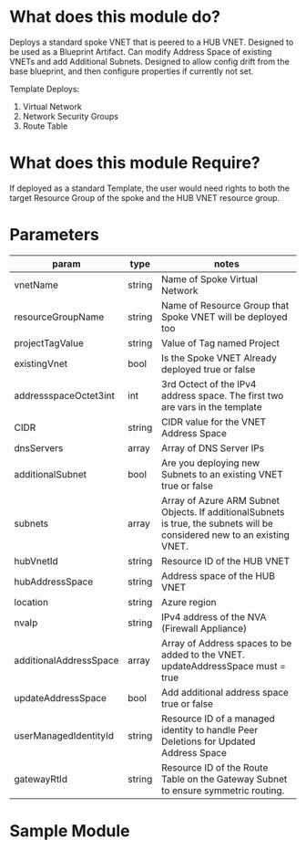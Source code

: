 # What does this module do?
Deploys a standard spoke VNET that is peered to a HUB VNET.  Designed to be used as a Blueprint Artifact.  Can modify Address Space of existing VNETs and add Additional Subnets.  Designed to allow config drift from the base blueprint, and then configure properties if currently not set.  

Template Deploys:
1. Virtual Network
2. Network Security Groups
3. Route Table

# What does this module Require?
If deployed as a standard Template, the user would need rights to both the target Resource Group of the spoke and the HUB VNET resource group.  

# Parameters
param | type | notes
------|------|------
vnetName | string | Name of Spoke Virtual Network
resourceGroupName | string | Name of Resource Group that Spoke VNET will be deployed too
projectTagValue | string | Value of Tag named Project
existingVnet | bool | Is the Spoke VNET Already deployed true or false
addressspaceOctet3int | int | 3rd Octect of the IPv4 address space.  The first two are vars in the template
CIDR | string | CIDR value for the VNET Address Space
dnsServers | array | Array of DNS Server IPs
additionalSubnet | bool | Are you deploying new Subnets to an existing VNET true or false
subnets | array | Array of Azure ARM Subnet Objects.  If additionalSubnets is true, the subnets will be considered new to an existing VNET.
hubVnetId | string | Resource ID of the HUB VNET
hubAddressSpace | string | Address space of the HUB VNET
location | string | Azure region
nvaIp | string | IPv4 address of the NVA (Firewall Appliance)
additionalAddressSpace | array | Array of Address spaces to be added to the VNET.  updateAddressSpace must = true
updateAddressSpace | bool | Add additional address space true or false
userManagedIdentityId | string | Resource ID of a managed identity to handle Peer Deletions for Updated Address Space
gatewayRtId | string | Resource ID of the Route Table on the Gateway Subnet to ensure symmetric routing. 


# Sample Module

